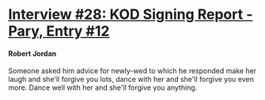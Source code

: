 # [Interview #28: KOD Signing Report - Pary, Entry #12](https://www.theoryland.com/intvmain.php?i=28#12)

#### Robert Jordan

Someone asked him advice for newly-wed to which he responded make her laugh and she'll forgive you lots, dance with her and she'll forgive you even more. Dance well with her and she'll forgive you anything.

